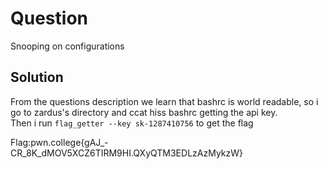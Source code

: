 # Question
Snooping on configurations

## Solution
From the questions description we learn that bashrc is world readable, so i go to zardus's directory and ccat hiss bashrc getting the api key.  
Then i run `flag_getter --key sk-1287410756` to get the flag  

Flag:pwn.college{gAJ_-CR_8K_dMOV5XCZ6TIRM9HI.QXyQTM3EDLzAzMykzW}
